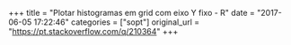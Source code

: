 +++
title = "Plotar histogramas em grid com eixo Y fixo - R"
date = "2017-06-05 17:22:46"
categories = ["sopt"]
original_url = "https://pt.stackoverflow.com/q/210364"
+++

